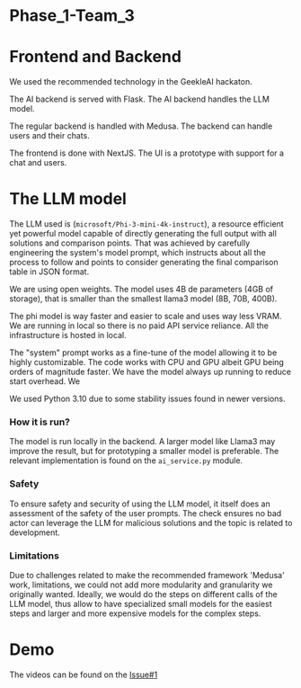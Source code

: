 # Phase_1-Team_3

# Frontend and Backend
We used the recommended technology in the GeekleAI hackaton.

The AI backend is served with Flask. The AI backend handles the LLM model.

The regular backend is handled with Medusa. The backend can handle users and their chats.

The frontend is done with NextJS. The UI is a prototype with support for a chat and users.

# The LLM model
The LLM used is (`microsoft/Phi-3-mini-4k-instruct`), a resource efficient yet powerful model capable of directly generating the full output with all solutions and comparison points. That was achieved by carefully engineering the system's model prompt, which instructs about all the process to follow and points to consider generating the final comparison table in JSON format. 

We are using open weights. The model uses 4B de parameters (4GB of storage), that is smaller than the smallest llama3 model (8B, 70B, 400B). 

The phi model is way faster and easier to scale and uses way less VRAM. We are running in local so there is no paid API service reliance. All the infrastructure is hosted in local. 

The "system" prompt works as a fine-tune of the model allowing it to be highly customizable. The code works with CPU and GPU albeit GPU being orders of magnitude faster. We have the model always up running to reduce start overhead. We 

We used Python 3.10 due to some stability issues found in newer versions.

### How it is run?
The model is run locally in the backend. A larger model like Llama3 may improve the result, but for prototyping a smaller model is preferable. The relevant implementation is found on the `ai_service.py` module. 

### Safety 
To ensure safety and security of using the LLM model, it itself does an assessment of the safety of the user prompts. The check ensures no bad actor can leverage the LLM for malicious solutions and the topic is related to development.

### Limitations 
Due to challenges related to make the recommended framework 'Medusa' work, limitations, we could not add more modularity and granularity we originally wanted. Ideally, we would do the steps on different calls of the LLM model, thus allow to have specialized small models for the easiest steps and larger and more expensive models for the complex steps.

# Demo
The videos can be found on the [Issue#1](https://github.com/geekleteam/Phase_1-Team_3/issues/1)